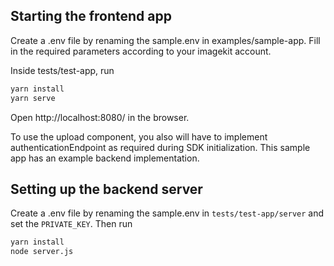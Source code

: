 ## Starting the frontend app
Create a .env file by renaming the sample.env in examples/sample-app. Fill in the required parameters according to your imagekit account.

Inside tests/test-app, run

```bash
yarn install
yarn serve
```

Open http://localhost:8080/ in the browser.

To use the upload component, you also will have to implement authenticationEndpoint as required during SDK initialization. This sample app has an example backend implementation.

## Setting up the backend server
Create a .env file by renaming the sample.env in `tests/test-app/server` and set the `PRIVATE_KEY`. Then run

```bash
yarn install
node server.js
```